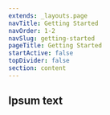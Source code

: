 ```yaml
---
extends: _layouts.page
navTitle: Getting Started
navOrder: 1-2
navSlug: getting-started
pageTitle: Getting Started
startActive: false
topDivider: false
section: content
---
```


<h2>Ipsum text<h2>
